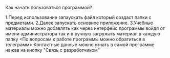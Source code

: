Как начать пользоваться программой?

1.Перед использование запаускать файл который создаст папки с предметами.
2.Далее запускать основное приложение.
3.Учебные материалы можно добавлять как через интерфейс программы войдя от имени администратора так и в ручную загружать материал в каждую папку
<По вопросам к работе программы можно обратиться в телеграмм> Контактные данные можно узнать в самой программе нажав на кнопку "Связь с разработчиком"
